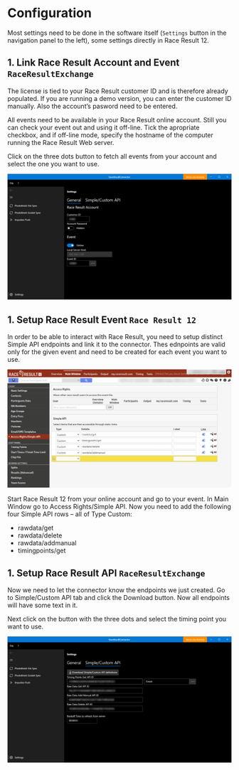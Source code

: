 # Configuration

Most settings need to be done in the software itself (`Settings` button in the navigation panel to the left), some settings directly in Race Result 12.

## 1. Link Race Result Account and Event `RaceResultExchange`

The license is tied to your Race Result customer ID and is therefore already populated. If you are running a demo version, you can enter the customer ID manually. Also the account’s pasword need to be entered.

All events need to be available in your Race Result online account. Still you can check your event out and using it off-line. Tick the apropriate checkbox, and if off-line mode, specify the hostname of the computer running the Race Result Web server.

Click on the three dots button to fetch all events from your account and select the one you want to use.

![Screenshot](../images/configuration_linkrr.png)

## 1. Setup Race Result Event `Race Result 12`

In order to be able to interact with Race Result, you need to setup distinct Simple API endpoints and link it to the connector. Thes ednpoints are valid only for the given event and need to be created for each event you want to use.

![Screenshot](../images/configuration_rr.png)

Start Race Result 12 from your online account and go to your event. In Main Window go to Access Rights/Simple API. Now you need to add the following four Simple API rows – all of Type Custom:

* rawdata/get
* rawdata/delete
* rawdata/addmanual
* timingpoints/get

## 1. Setup Race Result API `RaceResultExchange`

Now we need to let the connector know the endpoints we just created. Go to Simple/Custom API tab and click the Download button. Now all endpoints will have some text in it.

Next click on the button with the three dots and select the timing point you want to use.

![Screenshot](../images/configuration_api.png)